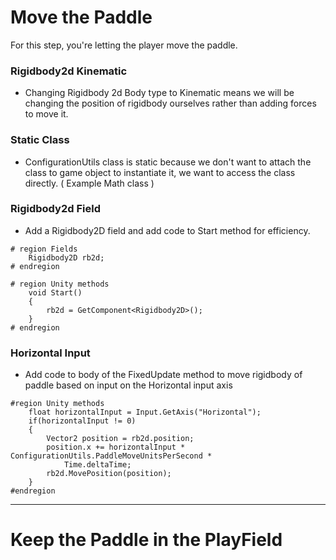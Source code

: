 # Move the Paddle

For this step, you're letting the player move the paddle.

### Rigidbody2d Kinematic
- Changing Rigidbody 2d Body type to Kinematic means we will be changing the position of rigidbody ourselves rather than adding forces to move it. 

### Static Class
- ConfigurationUtils class is static because we don't want to attach the class to game object to instantiate it, we want to access the class directly. ( Example Math class )

### Rigidbody2d Field
- Add a Rigidbody2D field and add code to Start method for efficiency.
```
# region Fields 
    Rigidbody2D rb2d;
# endregion 

# region Unity methods
    void Start()
    {
        rb2d = GetComponent<Rigidbody2D>();
    }
# endregion
```

### Horizontal Input
- Add code to body of the FixedUpdate method to move rigidbody of paddle based on input on the Horizontal input axis 
```
#region Unity methods
    float horizontalInput = Input.GetAxis("Horizontal");
    if(horizontalInput != 0)
    {
        Vector2 position = rb2d.position;
        position.x += horizontalInput * ConfigurationUtils.PaddleMoveUnitsPerSecond * 
            Time.deltaTime;
        rb2d.MovePosition(position);
    }
#endregion
```
---

# Keep the Paddle in the PlayField



